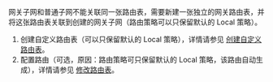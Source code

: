 网关子网和普通子网不能关联同一张路由表，需要新建一张独立的网关路由表，并将这张路由表关联到创建的网关子网（路由策略可以只保留默认的 Local 策略）。
1. 创建自定义路由表（可以只保留默认的 Local 策略），详情请参见 [创建自定义路由表](https://intl.cloud.tencent.com/document/product/215/31811)。
2. 配置路由（可选，原因：路由策略可只保留默认的 Local 策略，该路由自动生成），详情请参见 [修改路由表](https://intl.cloud.tencent.com/document/product/215/31812)。

